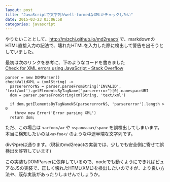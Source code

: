 ```yaml
---
layout: post
title: "JavaScriptで文字列がwell-formedなXMLかチェックしたい"
date: 2015-03-23 03:06:58
categories: javascript
---
```

<p>やりたいこととして、<a href="http://mizchi.github.io/md2react/" rel="nofollow noreferrer">http://mizchi.github.io/md2react/</a> で、markdownのHTML直接入力の記法で、壊れたHTMLを入力した際に検出して警告を出そうとしていました。</p>

<p>最初は次のリンクを参考に、下のようなコードを書きました<br>
<a href="https://stackoverflow.com/questions/6334119/check-for-xml-errors-using-javascript" title="Check for XML errors using JavaScript - Stack Overflow">Check for XML errors using JavaScript - Stack Overflow</a></p>

<pre><code>parser = new DOMParser()
checkValidXML = (xmlString) -&gt;
  parsererrorNS = parser.parseFromString('INVALID', 'text/xml').getElementsByTagName("parsererror")[0].namespaceURI
  dom = parser.parseFromString(xmlString, 'text/xml')

  if dom.getElementsByTagNameNS(parsererrorNS, 'parsererror').length &gt; 0
    throw new Error('Error parsing XML')
  return dom;
</code></pre>

<p>ただ、この場合は <code>&lt;a&gt;foo&lt;/a&gt;</code> や <code>&lt;span&gt;aaa&lt;/span&gt;</code> を誤検出してしまいます。本当に検知したいのは<code>&lt;a&gt;foo&lt;/</code> のような中途半端な文字列です。</p>

<p>divやpreは通ります。(現状のmd2reactの実装では、少しでも安全側に寄せて誤検出を許容しています)</p>

<p>この実装もDOMParserに依存しているので、nodeでも動くようにできればピュアなJSの実装で、正しく壊れたHTML(XML)を検出したいのですが、より良い方法や、既存実装があったりしませんでしょうか。</p>
